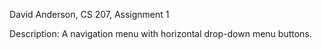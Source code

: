 David Anderson, CS 207, Assignment 1

Description: A navigation menu with horizontal drop-down menu buttons.
